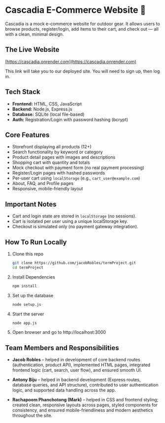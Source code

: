 # Cascadia E-Commerce Website 🌲

Cascadia is a mock e-commerce website for outdoor gear. It allows users to browse products, register/login, add items to their cart, and check out — all with a clean, minimal design.

## The Live Website  
[https://cascadia.onrender.com](https://cascadia.onrender.com)

This link will take you to our deployed site. You will need to sign up, then log in.


##  Tech Stack

- **Frontend:** HTML, CSS, JavaScript
- **Backend:** Node.js, Express.js
- **Database:** SQLite (local file-based)
- **Auth:** Registration/Login with password hashing (bcrypt)

## Core Features

- Storefront displaying all products (12+)
- Search functionality by keyword or category
- Product detail pages with images and descriptions
- Shopping cart with quantity and totals
- Mock checkout with payment form (no real payment processing)
- Register/Login pages with hashed passwords
- Per-user cart using `localStorage` (e.g., `cart_user@example.com`)
- About, FAQ, and Profile pages
- Responsive, mobile-friendly layout

## Important Notes

- Cart and login state are stored in `localStorage` (no sessions).
- Cart is isolated per user using a unique localStorage key.
- Checkout is simulated only (no payment gateway integration).

## How To Run Locally

1. Clone this repo  
   ```bash
   git clone https://github.com/jacobRobles/termProject.git
   cd termProject
2. Install Dependencies
   ```bash
   npm install
3. Set up the database
   ```bash
   node setup.js   
4. Start the server
   ```bash
   node app.js
5. Open browser and go to
   http://localhost:3000
## Team Members and Responsibilities

- **Jacob Robles** – helped in development of core backend routes (authentication, product API), implemented HTML pages, integrated frontend logic (cart, search, user flow), and ensured smooth UI.

- **Antony Biju** – helped in backend development (Express routes, database queries, and API structure), contributed to user authentication logic, and supported data handling across the app.

- **Rachapoom Phanchotong (Mark)** – helped in CSS and frontend styling; created clean, responsive layouts across pages, styled components for consistency, and ensured mobile-friendliness and modern aesthetics throughout the site.





